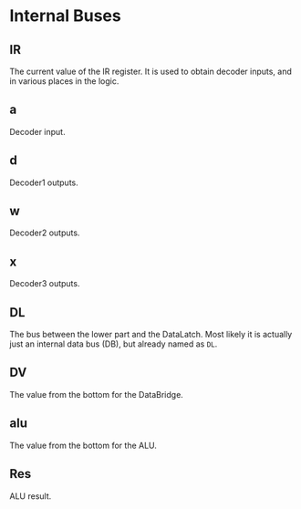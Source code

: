 # Internal Buses

## IR

The current value of the IR register. It is used to obtain decoder inputs, and in various places in the logic.

## a

Decoder input.

## d

Decoder1 outputs.

## w

Decoder2 outputs.

## x

Decoder3 outputs.

## DL

The bus between the lower part and the DataLatch. Most likely it is actually just an internal data bus (DB), but already named as `DL`.

## DV

The value from the bottom for the DataBridge.

## alu

The value from the bottom for the ALU.

## Res

ALU result.
